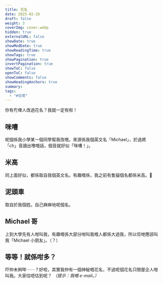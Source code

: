 ```yaml
---
title: 花名
date: 2025-02-26
draft: false
weight: 3
coverImg: cover.webp
hidden: true
externalURL: false
showDate: true
showModDate: true
showReadingTime: true
showTags: true
showPagination: true
invertPagination: true
showToC: false
openToC: false
showComments: false
showHeadingAnchors: true
summary: 
tags:
  - "#日常"
---
```

你有冇俾人改過花名？我就一定有啦！

## 咪嘈
呢個係我小學某一個同學幫我改嘅，來源係我個英文名「Michael」，於過將 「ch」音讀出嚟嘅話，個音就好似「咪嘈！」。

## 米高
同上面好似，都係取自我個英文名。有趣嘅係，我之前有隻貓個名都係米高。🤣

## 泥頭車
取自於我個姓。自己麻麻地呢個名。

## Michael 哥
上到大學先有人咁叫我，有趣嘅係大部分咁叫我嘅人都係大過我，所以佢哋應該叫我「Michael 小朋友」。（？）

## 等等！就係咁多？
吓仲未夠咩⋯⋯？好啦，其實我仲有一個神秘嘅花名，不過呢個花名只限屋企人咁叫我。大家估唔估到呢？ _（提示：我嘅 e-mail。）_